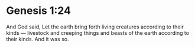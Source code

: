 # Genesis 1:24

And God said, Let the earth bring forth living creatures according to their kinds — livestock and creeping things and beasts of the earth according to their kinds. And it was so.
